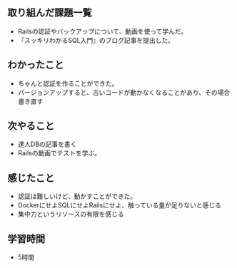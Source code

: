 ## 取り組んだ課題一覧
- Railsの認証やバックアップについて、動画を使って学んだ。
- 『スッキリわかるSQL入門』のブログ記事を提出した。

## わかったこと
- ちゃんと認証を作ることができた。
- バージョンアップすると、古いコードが動かなくなることがあり、その場合書き直す

## 次やること
- 達人DBの記事を書く
- Railsの動画でテストを学ぶ。

## 感じたこと
- 認証は難しいけど、動かすことができた。
- DockerにせよSQLにせよRailsにせよ、触っている量が足りないと感じる
- 集中力というリソースの有限を感じる

## 学習時間
- 5時間
